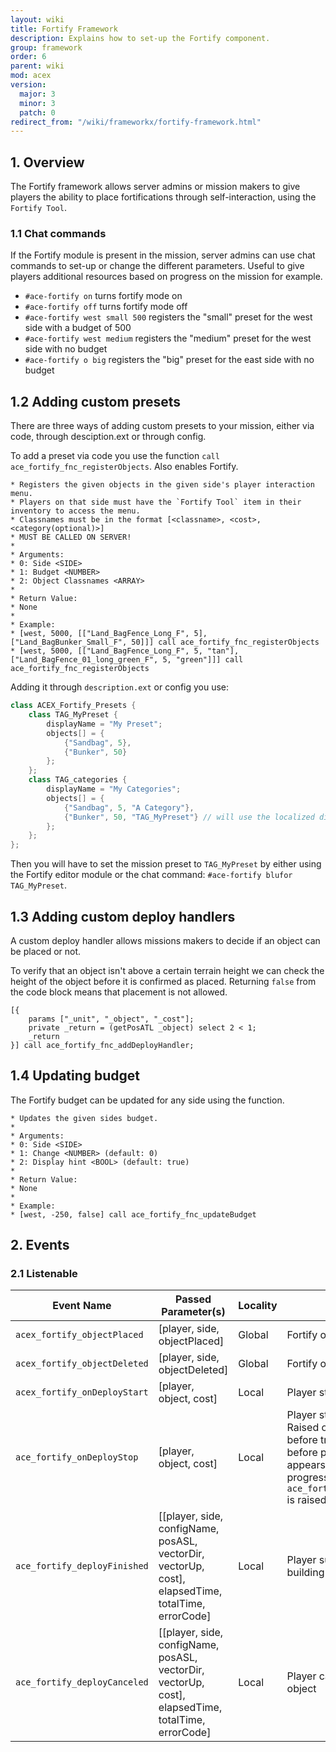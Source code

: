 ```yaml
---
layout: wiki
title: Fortify Framework
description: Explains how to set-up the Fortify component.
group: framework
order: 6
parent: wiki
mod: acex
version:
  major: 3
  minor: 3
  patch: 0
redirect_from: "/wiki/frameworkx/fortify-framework.html"
---
```


## 1. Overview

The Fortify framework allows server admins or mission makers to give players the ability to place fortifications through self-interaction, using the `Fortify Tool`.


### 1.1 Chat commands

If the Fortify module is present in the mission, server admins can use chat commands to set-up or change the different parameters. Useful to give players additional resources based on progress on the mission for example.

- `#ace-fortify on` turns fortify mode on
- `#ace-fortify off` turns fortify mode off
- `#ace-fortify west small 500` registers the "small" preset for the west side with a budget of 500
- `#ace-fortify west medium` registers the "medium" preset for the west side with no budget
- `#ace-fortify o big` registers the "big" preset for the east side with no budget

## 1.2 Adding custom presets

There are three ways of adding custom presets to your mission, either via code, through desciption.ext or through config.

To add a preset via code you use the function `call ace_fortify_fnc_registerObjects`. Also enables Fortify.

```sqf
* Registers the given objects in the given side's player interaction menu.
* Players on that side must have the `Fortify Tool` item in their inventory to access the menu.
* Classnames must be in the format [<classname>, <cost>, <category(optional)>]
* MUST BE CALLED ON SERVER!
*
* Arguments:
* 0: Side <SIDE>
* 1: Budget <NUMBER>
* 2: Object Classnames <ARRAY>
*
* Return Value:
* None
*
* Example:
* [west, 5000, [["Land_BagFence_Long_F", 5], ["Land_BagBunker_Small_F", 50]]] call ace_fortify_fnc_registerObjects
* [west, 5000, [["Land_BagFence_Long_F", 5, "tan"], ["Land_BagFence_01_long_green_F", 5, "green"]]] call ace_fortify_fnc_registerObjects
```

Adding it through `description.ext` or config you use:

```cpp
class ACEX_Fortify_Presets {
    class TAG_MyPreset {
        displayName = "My Preset";
        objects[] = {
            {"Sandbag", 5},
            {"Bunker", 50}
        };
    };
    class TAG_categories {
        displayName = "My Categories";
        objects[] = {
            {"Sandbag", 5, "A Category"},
            {"Bunker", 50, "TAG_MyPreset"} // will use the localized displayName of that preset ("My Preset")
        };
    };
};
 ```

Then you will have to set the mission preset to `TAG_MyPreset` by either using the Fortify editor module or the chat command: `#ace-fortify blufor TAG_MyPreset`.

## 1.3 Adding custom deploy handlers

A custom deploy handler allows missions makers to decide if an object can be placed or not.

To verify that an object isn't above a certain terrain height we can check the height of the object before it is confirmed as placed. Returning `false` from the code block means that placement is not allowed.

```sqf
[{
    params ["_unit", "_object", "_cost"];
    private _return = (getPosATL _object) select 2 < 1;
    _return
}] call ace_fortify_fnc_addDeployHandler;
```

## 1.4 Updating budget

The Fortify budget can be updated for any side using the function.

```sqf
* Updates the given sides budget.
*
* Arguments:
* 0: Side <SIDE>
* 1: Change <NUMBER> (default: 0)
* 2: Display hint <BOOL> (default: true)
*
* Return Value:
* None
*
* Example:
* [west, -250, false] call ace_fortify_fnc_updateBudget
```


## 2. Events

### 2.1 Listenable

Event Name | Passed Parameter(s) | Locality | Description
---------- | ----------- | ------------------- | --------
`acex_fortify_objectPlaced` | [player, side, objectPlaced] | Global | Fortify object placed
`acex_fortify_objectDeleted` | [player, side, objectDeleted] | Global | Fortify object deleted
`acex_fortify_onDeployStart` | [player, object, cost] | Local | Player starts placing object
`ace_fortify_onDeployStop` | [player, object, cost] | Local | Player stops placing object. Raised only if stopped before trying to place (= before progress bar appears). If it's during progress bar, only `ace_fortify_deployCanceled` is raised.
`ace_fortify_deployFinished` | [[player, side, configName, posASL, vectorDir, vectorUp, cost], elapsedTime, totalTime, errorCode] | Local | Player successfully finishes building object
`ace_fortify_deployCanceled` | [[player, side, configName, posASL, vectorDir, vectorUp, cost], elapsedTime, totalTime, errorCode] | Local | Player cancels building object
